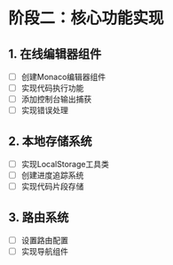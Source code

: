 # 阶段二：核心功能实现

## 1. 在线编辑器组件
- [ ] 创建Monaco编辑器组件
- [ ] 实现代码执行功能
- [ ] 添加控制台输出捕获
- [ ] 实现错误处理

## 2. 本地存储系统
- [ ] 实现LocalStorage工具类
- [ ] 创建进度追踪系统
- [ ] 实现代码片段存储

## 3. 路由系统
- [ ] 设置路由配置
- [ ] 实现导航组件